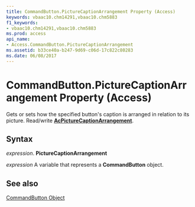 ```yaml
---
title: CommandButton.PictureCaptionArrangement Property (Access)
keywords: vbaac10.chm14291,vbaac10.chm5883
f1_keywords:
- vbaac10.chm14291,vbaac10.chm5883
ms.prod: access
api_name:
- Access.CommandButton.PictureCaptionArrangement
ms.assetid: b33ce40a-b247-9d69-c06d-17c822c80283
ms.date: 06/08/2017
---
```



# CommandButton.PictureCaptionArrangement Property (Access)

Gets or sets how the specified button's caption is arranged in relation to its picture. Read/write  **[AcPictureCaptionArrangement](Access.AcPictureCaptionArrangement.md)**.


## Syntax

 _expression_. **PictureCaptionArrangement**

 _expression_ A variable that represents a **CommandButton** object.


## See also


[CommandButton Object](Access.CommandButton.md)


